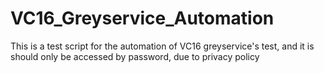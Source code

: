 # VC16_Greyservice_Automation
This is a test script for the automation of VC16 greyservice's test, and it is should only be accessed by password, due to privacy policy
